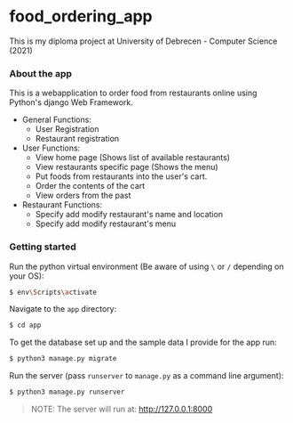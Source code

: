 # food_ordering_app

This is my diploma project at University of Debrecen - Computer Science (2021)

### About the app

This is a webapplication to order food from restaurants online using Python's django Web Framework.

* General Functions:
  * User Registration
  * Restaurant registration
* User Functions:
  * View home page (Shows list of available restaurants)
  * View restaurants specific page (Shows the menu)
  * Put foods from restaurants into the user's cart.
  * Order the contents of the cart
  * View orders from the past
* Restaurant Functions:
  * Specify add modify restaurant's name and location
  * Specify add modify restaurant's menu

### Getting started

Run the python virtual environment (Be aware of using `\` or `/` depending on your OS):
```bash
$ env\Scripts\activate
```

Navigate to the `app` directory:
```bash
$ cd app
```

To get the database set up and the sample data I provide for the app run:
```bash
$ python3 manage.py migrate
```

Run the server (pass `runserver` to `manage.py` as a command line argument):
```bash
$ python3 manage.py runserver
```

> NOTE: The server will run at: http://127.0.0.1:8000
